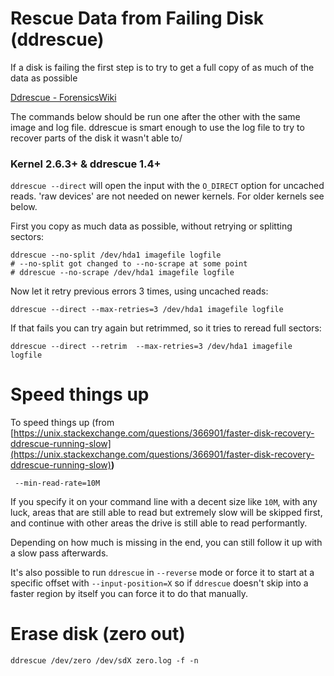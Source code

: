 # Rescue Data from Failing Disk (ddrescue)
If a disk is failing the first step is to try to get a full copy of as much of the data as possible

[Ddrescue - ForensicsWiki](https://www.forensicswiki.org/wiki/Ddrescue)

The commands below should be run one after the other with the same image and log file. ddrescue is smart enough to use the log file to try to recover parts of the disk it wasn't able to/

### **Kernel 2.6.3+ & ddrescue 1.4+**

`ddrescue --direct` will open the input with the `O_DIRECT` option for uncached reads. 'raw devices' are not needed on newer kernels. For older kernels see below.

First you copy as much data as possible, without retrying or splitting sectors:

    ddrescue --no-split /dev/hda1 imagefile logfile
    # --no-split got changed to --no-scrape at some point
    # ddrescue --no-scrape /dev/hda1 imagefile logfile

Now let it retry previous errors 3 times, using uncached reads:

    ddrescue --direct --max-retries=3 /dev/hda1 imagefile logfile

If that fails you can try again but retrimmed, so it tries to reread full sectors:

    ddrescue --direct --retrim  --max-retries=3 /dev/hda1 imagefile logfile

# Speed things up

To speed things up (from [https://unix.stackexchange.com/questions/366901/faster-disk-recovery-ddrescue-running-slow](https://unix.stackexchange.com/questions/366901/faster-disk-recovery-ddrescue-running-slow)**)**

     --min-read-rate=10M

If you specify it on your command line with a decent size like `10M`, with any luck, areas that are still able to read but extremely slow will be skipped first, and continue with other areas the drive is still able to read performantly.

Depending on how much is missing in the end, you can still follow it up with a slow pass afterwards.

It's also possible to run `ddrescue` in `--reverse` mode or force it to start at a specific offset with `--input-position=X` so if `ddrescue` doesn't skip into a faster region by itself you can force it to do that manually.

# Erase disk (zero out)

    ddrescue /dev/zero /dev/sdX zero.log -f -n